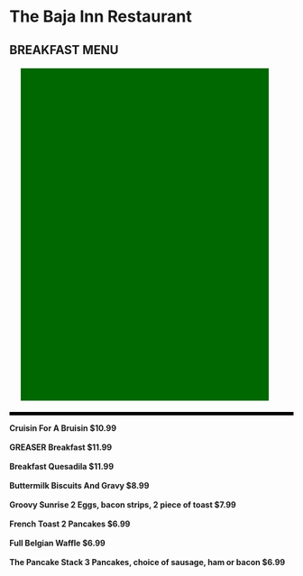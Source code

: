 <h1>The Baja Inn Restaurant</h1>
<h2><b>BREAKFAST MENU</b></b>
<h4>
<div style="width:400px; height:550px; padding:20px; background-color:#006800; margin:20px;">
</div>
<div style="border: 3px solid black; border-width: thic;: 6px dotted #FFFFFF;"></div>


Cruisin For A Bruisin
$10.99
<br>
<br>
GREASER Breakfast
$11.99
<br>
<br>
Breakfast Quesadila
$11.99
<br>
<br>
Buttermilk Biscuits And Gravy
$8.99
<br>
<br>
Groovy Sunrise
2 Eggs, bacon strips, 2 piece of toast
$7.99
<br>
<br>
French Toast
2 Pancakes
$6.99
<br>
<br>
Full Belgian Waffle
$6.99
<br>
<br>
The Pancake Stack
3 Pancakes, choice of sausage, ham or bacon
$6.99
</h4>
<br/>

